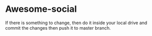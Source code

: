# Awesome-social
If there is something to change, then do it inside your local drive and commit the changes then push it to master branch.